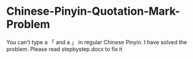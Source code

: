 # Chinese-Pinyin-Quotation-Mark-Problem
You can't type a 「 and a 」 in regular Chinese Pinyin. I have solved the problem.
Please read stepbystep.docx to fix it
